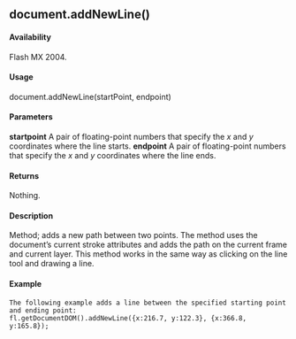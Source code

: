 ## document.addNewLine()

#### Availability

Flash MX 2004.

#### Usage

document.addNewLine(startPoint, endpoint)

#### Parameters

**startpoint** A pair of floating-point numbers that specify the *x* and *y* coordinates where the line starts.
**endpoint** A pair of floating-point numbers that specify the *x* and *y* coordinates where the line ends.

#### Returns

Nothing.

#### Description

Method; adds a new path between two points. The method uses the document’s current stroke attributes and adds the path on the current frame and current layer. This method works in the same way as clicking on the line tool and drawing a line.

#### Example

```
The following example adds a line between the specified starting point and ending point:
fl.getDocumentDOM().addNewLine({x:216.7, y:122.3}, {x:366.8, y:165.8});

```